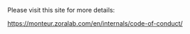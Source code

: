 Please visit this site for more details:

https://monteur.zoralab.com/en/internals/code-of-conduct/
